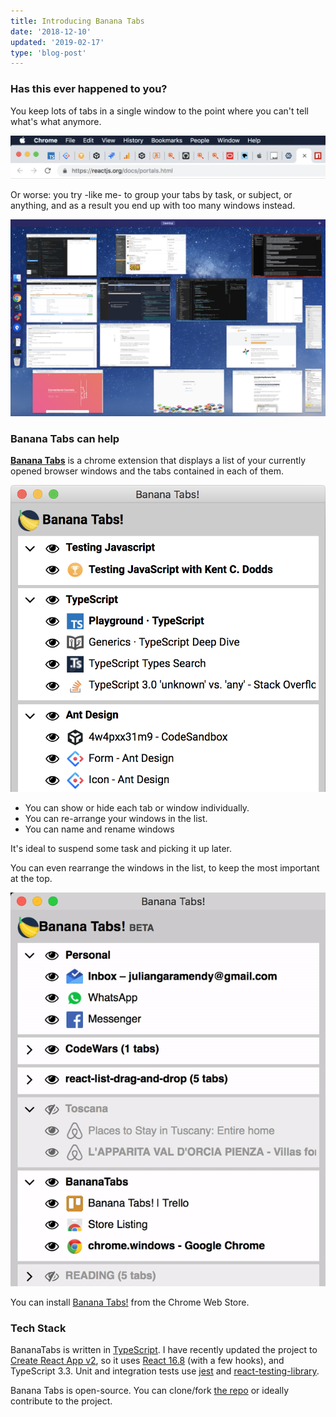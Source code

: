 ```yaml
---
title: Introducing Banana Tabs
date: '2018-12-10'
updated: '2019-02-17'
type: 'blog-post'
---
```


### Has this ever happened to you?

You keep lots of tabs in a single window to the point where you can't tell what's what anymore.

![too many tabs](./too-many-tabs.png)

Or worse: you try -like me- to group your tabs by task, or subject, or anything, and as a result you end up with too many windows instead.

![too many windows](./too-many-windows.png)

### Banana Tabs can help

[**Banana Tabs**](https://goo.gl/AyrUQL) is a chrome extension that displays a list of your currently opened browser windows and the tabs contained in each of them.

![Banana Tabs extension](./bananatabs-list-wins-short.png)

* You can show or hide each tab or window individually. 
* You can re-arrange your windows in the list.
* You can name and rename windows

It's ideal to suspend some task and picking it up later. 

You can even rearrange the windows in the list, to keep the most important at the top.

![Banana Tabs extension while user drags a window group](./bananatabs-drag-drop.gif)

You can install [Banana Tabs!](https://goo.gl/AyrUQL) from the Chrome Web Store.

### Tech Stack

BananaTabs is written in [TypeScript](https://github.com/Microsoft/TypeScript). I have recently updated the project to [Create React App v2](https://github.com/facebook/create-react-app), so it uses [React 16.8](https://github.com/facebook/react) (with a few hooks), and TypeScript 3.3. Unit and integration tests use [jest](https://github.com/facebook/jest) and [react-testing-library](https://github.com/kentcdodds/react-testing-library).

Banana Tabs is open-source. You can clone/fork [the repo](https://github.com/julianG/bananatabs) or ideally contribute to the project.
